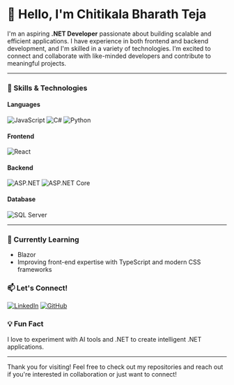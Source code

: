 # 👋 Hello, I'm Chitikala Bharath Teja

I'm an aspiring **.NET Developer** passionate about building scalable and efficient applications. I have experience in both frontend and backend development, and I'm skilled in a variety of technologies. I’m excited to connect and collaborate with like-minded developers and contribute to meaningful projects.

---

### 🚀 Skills & Technologies

#### Languages
![JavaScript](https://img.shields.io/badge/JavaScript-F7DF1E?style=for-the-badge&logo=javascript&logoColor=black)
![C#](https://img.shields.io/badge/C%23-239120?style=for-the-badge&logo=c-sharp&logoColor=white)
![Python](https://img.shields.io/badge/Python-3776AB?style=for-the-badge&logo=python&logoColor=white)

#### Frontend
![React](https://img.shields.io/badge/React-61DAFB?style=for-the-badge&logo=react&logoColor=black)

#### Backend
![ASP.NET](https://img.shields.io/badge/ASP.NET-5C2D91?style=for-the-badge&logo=.net&logoColor=white)
![ASP.NET Core](https://img.shields.io/badge/ASP.NET%20Core-512BD4?style=for-the-badge&logo=dotnet&logoColor=white)

#### Database
![SQL Server](https://img.shields.io/badge/SQL%20Server-CC2927?style=for-the-badge&logo=microsoft-sql-server&logoColor=white)

---

### 🌱 Currently Learning
- Blazor 
- Improving front-end expertise with TypeScript and modern CSS frameworks

### 📫 Let's Connect!
[![LinkedIn](https://img.shields.io/badge/LinkedIn-0077B5?style=for-the-badge&logo=linkedin&logoColor=white)]([https://www.linkedin.com/in/bharath-teja-chitikala-baa401216])
[![GitHub](https://img.shields.io/badge/GitHub-181717?style=for-the-badge&logo=github&logoColor=white)](https://github.com/Bharath-Teja-Chitikala)


### 💡 Fun Fact
I love to experiment with AI tools and .NET to create intelligent .NET applications.

---

Thank you for visiting! Feel free to check out my repositories and reach out if you're interested in collaboration or just want to connect!
